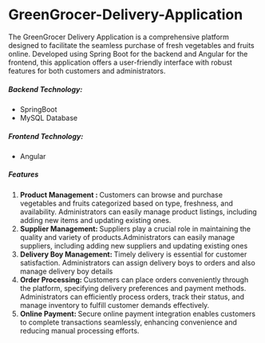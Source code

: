 # GreenGrocer-Delivery-Application
<p>The GreenGrocer Delivery Application is a comprehensive platform designed to facilitate the seamless purchase of fresh vegetables and fruits online. Developed using Spring Boot for the backend and Angular for the frontend, this application offers a user-friendly interface with robust features for both customers and administrators.</p>
<h5><b>Backend Technology: </b></h5>
<ul>
  <li>SpringBoot</li>
   <li>MySQL Database</li>
</ul>
<h5><b>Frontend Technology: </b></h5>
<ul>
  <li>Angular</li>
 
</ul>
<h5><b>Features </b></h5>
<ol>
  <li><b>Product Management : </b>Customers can browse and purchase vegetables and fruits categorized based on type, freshness, and availability. Administrators can easily manage product listings, including adding new items and updating existing ones.</li>
  <li><b>Supplier Management: </b>Suppliers play a crucial role in maintaining the quality and variety of products.Administrators can easily manage suppliers, including adding new suppliers and updating existing ones</li>
  <li><b>Delivery Boy Management: </b>Timely delivery is essential for customer satisfaction. Administrators can assign delivery boys to orders and also manage delivery boy details</li>
  <li><b>Order Processing: </b>Customers can place orders conveniently through the platform, specifying delivery preferences and payment methods. Administrators can efficiently process orders, track their status, and manage inventory to fulfill customer demands effectively.</li>
  <li><b>Online Payment: </b>Secure online payment integration enables customers to complete transactions seamlessly, enhancing convenience and reducing manual processing efforts.</li>
</ol>
